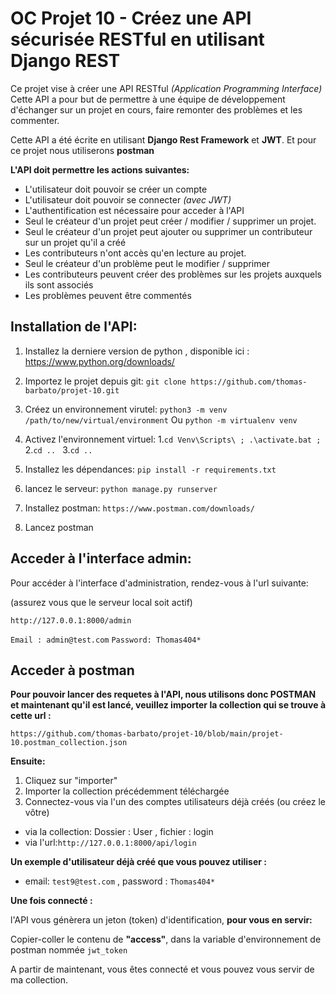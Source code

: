 # OC Projet 10 - Créez une API sécurisée RESTful en utilisant Django REST

Ce projet vise à créer une API RESTful *(Application Programming Interface)*
Cette API a pour but de permettre à une équipe de développement d'échanger
sur un projet en cours, faire remonter des problèmes et les commenter.

Cette API a été écrite en utilisant **Django Rest Framework** et **JWT**.
Et pour ce projet nous utiliserons **postman**

**L'API doit permettre les actions suivantes:**

- L'utilisateur doit pouvoir se créer un compte
- L'utilisateur doit pouvoir se connecter *(avec JWT)*
- L'authentification est nécessaire pour acceder à l'API
- Seul le créateur d'un projet peut créer / modifier / supprimer un projet.
- Seul le créateur d'un projet peut ajouter ou supprimer un contributeur sur un projet qu'il a créé
- Les contributeurs n'ont accès qu'en lecture au projet.
- Seul le créateur d'un problème peut le modifier / supprimer
- Les contributeurs peuvent créer des problèmes sur les projets auxquels ils sont associés
- Les problèmes peuvent être commentés

## Installation de l'API:

1. Installez la derniere version de python , disponible ici : https://www.python.org/downloads/


2. Importez le projet depuis git:
`git clone https://github.com/thomas-barbato/projet-10.git`

3. Créez un environnement virutel:
`python3 -m venv /path/to/new/virtual/environment`
 Ou `python -m virtualenv venv`

4. Activez l'environnement virtuel:
1.`cd Venv\Scripts\ ; .\activate.bat ;`
2.`cd .. `
3.`cd .. `

5. Installez les dépendances:
`pip install -r requirements.txt`

6. lancez le serveur:
`python manage.py runserver`

7. Installez postman:
``https://www.postman.com/downloads/``

8. Lancez postman


## Acceder à l'interface admin:

Pour accéder à l'interface d'administration, rendez-vous à l'url suivante:

(assurez vous que le serveur local soit actif)

``http://127.0.0.1:8000/admin``

``Email : admin@test.com``
``Password: Thomas404*``

## Acceder à postman

**Pour pouvoir lancer des requetes à l'API, nous utilisons donc POSTMAN
et maintenant qu'il est lancé, veuillez importer la collection qui se trouve
à cette url :**

``https://github.com/thomas-barbato/projet-10/blob/main/projet-10.postman_collection.json``

**Ensuite:**

1. Cliquez sur "importer"
2. Importer la collection précédemment téléchargée
3. Connectez-vous via l'un des comptes utilisateurs déjà créés (ou créez le vôtre) 
- via la collection: Dossier : User , fichier : login
- via l'url:``http://127.0.0.1:8000/api/login`` 

**Un exemple d'utilisateur déjà créé que vous pouvez utiliser :** 

- email: ``test9@test.com`` , password : ``Thomas404*``

**Une fois connecté :**

l'API vous génèrera un jeton (token) d'identification, **pour vous en servir:**

Copier-coller le contenu de **"access"**, dans la variable d'environnement de postman nommée ``jwt_token``

A partir de maintenant, vous êtes connecté et vous pouvez vous servir de ma collection.



